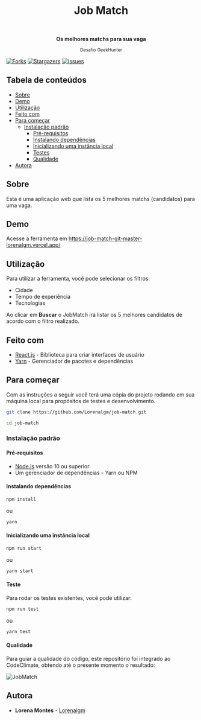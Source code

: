
<div align="center">
  <h1>Job Match</h1>
  <br>
  <p><b>Os melhores matchs para sua vaga</b></p>
  <sub>Desafio GeekHunter</sub>
  <br>
</div>

[![Forks][forks-shield]][forks-url]
[![Stargazers][stars-shield]][stars-url]
[![Issues][issues-shield]][issues-url]

## Tabela de conteúdos

- [Sobre](#sobre)
- [Demo](#demo)
- [Utilização](#utilização)
- [Feito com](#feito-com)
- [Para começar](#para-começar)
  - [Instalação padrão](#instalação-padrão)
    - [Pré-requisitos](#pré-requisitos)
    - [Instalando dependências](#instalando-dependências)
    - [Inicializando uma instância local](#inicializando-uma-instância-local)
    - [Testes](#testes)
    - [Qualidade](#qualidade)
- [Autora](#autora)

## Sobre

Esta é uma aplicação web que lista os 5 melhores matchs (candidatos) para uma vaga.

## Demo
Acesse a ferramenta em https://job-match-git-master-lorenalgm.vercel.app/

## Utilização

Para utilizar a ferramenta, você pode selecionar os filtros:
- Cidade
- Tempo de experiência
- Tecnologias


Ao clicar em <b>Buscar</b> o JobMatch irá listar os 5 melhores candidatos de acordo com o filtro realizado.

## Feito com

- [React.js](https://pt-br.reactjs.org/) - Biblioteca para criar interfaces de usuário
- [Yarn](https://yarnpkg.com/) - Gerenciador de pacotes e dependências

## Para começar

Com as instruções a seguir você terá uma cópia do projeto rodando em sua máquina local para propósitos de testes e desenvolvimento.

```bash
git clone https://github.com/Lorenalgm/job-match.git

cd job-match
```

### Instalação padrão

#### Pré-requisitos

- [Node.js](https://nodejs.org/pt-br/) versão 10 ou superior
- Um gerenciador de dependências - Yarn ou NPM


#### Instalando dependências

```bash
npm install
```

ou

```bash
yarn
```

#### Inicializando uma instância local

```bash
npm run start
```

ou

```bash
yarn start
```

#### Teste

Para rodar os testes existentes, você pode utilizar:
```bash
npm run test
```

ou

```bash
yarn test
```

#### Qualidade

Para guiar a qualidade do código, este repositório foi integrado ao CodeClimate, obtendo até o presente momento o resultado:

<img src="https://i.imgur.com/ylZiyKK.png" alt="JobMatch">

## Autora

- **Lorena Montes** - [Lorenalgm](https://github.com/Lorenalgm)

[forks-shield]: https://img.shields.io/github/forks/Lorenalgm/job-match-api.svg?style=flat-square
[forks-url]: https://github.com/Lorenalgm/job-match/network/members
[stars-shield]: https://img.shields.io/github/stars/Lorenalgm/job-match.svg?style=flat-square
[stars-url]: https://github.com/Lorenalgm/job-match/stargazers
[issues-shield]: https://img.shields.io/github/issues/Lorenalgm/job-match.svg?style=flat-square
[issues-url]: https://github.com/Lorenalgm/job-match/issues


